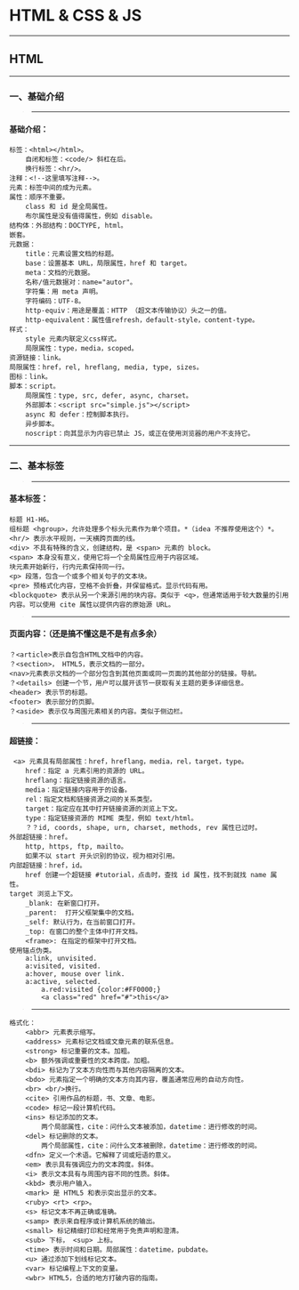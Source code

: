 # HTML & CSS & JS

---
## HTML
---
### 一、基础介绍
>---
####  基础介绍：
	标签：<html></html>。
		自闭和标签：<code/> 斜杠在后。
		换行标签：<hr/>。
	注释：<!--这里填写注释-->。
	元素：标签中间的成为元素。
	属性：顺序不重要。
		class 和 id 是全局属性。
		布尔属性是没有值得属性，例如 disable。
	结构体：外部结构：DOCTYPE, html。
	嵌套。
	元数据：
		title：元素设置文档的标题。
		base：设置基本 URL，局限属性，href 和 target。
		meta：文档的元数据。
		名称/值元数据对：name="autor"。
		字符集：用 meta 声明。
		字符编码：UTF-8。
		http-equiv：用途是覆盖：HTTP （超文本传输协议）头之一的值。
		http-equivalent：属性值refresh，default-style，content-type。
	样式：
		style 元素内联定义css样式。
		局限属性：type，media，scoped。
	资源链接：link。
	局限属性：href，rel, hreflang, media, type, sizes。
	图标：link。
	脚本：script。
		局限属性：type, src, defer, async, charset。
		外部脚本：<script src="simple.js"></script>
		async 和 defer：控制脚本执行。
		异步脚本。
		noscript：向其显示为内容已禁止 JS，或正在使用浏览器的用户不支持它。

---

### 二、基本标签
>---
#### 基本标签：
	标题 H1-H6。
	组标题 <hgroup>，允许处理多个标头元素作为单个项目。*（idea 不推荐使用这个）*。
	<hr/> 表示水平规则，一天横跨页面的线。
	<div> 不具有特殊的含义，创建结构，是 <span> 元素的 block。
	<span> 本身没有意义，使用它将一个全局属性应用于内容区域。
	块元素开始新行，行内元素保持同一行。
	<p> 段落，包含一个或多个相关句子的文本块。
	<pre> 预格式化内容，空格不会折叠，并保留格式。显示代码有用。
	<blockquote> 表示从另一个来源引用的块内容。类似于 <q>，但通常适用于较大数量的引用内容。可以使用 cite 属性以提供内容的原始源 URL。
>---
#### 页面内容：（还是搞不懂这是不是有点多余）
	？<article>表示自包含HTML文档中的内容。
	？<section>， HTML5，表示文档的一部分。
	<nav>元素表示文档的一个部分包含到其他页面或同一页面的其他部分的链接。导航。
	？<details> 创建一个节，用户可以展开该节一获取有关主题的更多详细信息。
	<header> 表示节的标题。
	<footer> 表示部分的页脚。
	？<aside> 表示仅与周围元素相关的内容。类似于侧边栏。
>---
#### 超链接：
	 <a> 元素具有局部属性：href，hreflang，media，rel，target，type。
		href：指定 a 元素引用的资源的 URL。
		hreflang：指定链接资源的语言。
		media：指定链接内容用于的设备。
		rel：指定文档和链接资源之间的关系类型。
		target：指定应在其中打开链接资源的浏览上下文。
		type：指定链接资源的 MIME 类型，例如 text/html。
		？？id, coords, shape, urn, charset, methods, rev 属性已过时。
	外部超链接：href。
		http, https, ftp, mailto。
		如果不以 start 开头识别的协议，视为相对引用。
	内部超链接：href，id。
		href 创建一个超链接 #tutorial，点击时，查找 id 属性，找不到就找 name 属性。
	target 浏览上下文。
		_blank: 在新窗口打开。
		_parent:  打开父框架集中的文档。
		_self: 默认行为，在当前窗口打开。
		_top: 在窗口的整个主体中打开文档。
		<frame>: 在指定的框架中打开文档。
	使用锚点伪类。
		a:link, unvisited.
		a:visited, visited.
		a:hover, mouse over link.
		a:active, selected.
			a.red:visited {color:#FF0000;} 
			<a class="red" href="#">this</a>
>---
	格式化：
		<abbr> 元素表示缩写。
		<address> 元素标记文档或文章元素的联系信息。
		<strong> 标记重要的文本。加粗。
		<b> 额外强调或重要性的文本跨度。加粗。
		<bdi> 标记为了文本方向性而与其他内容隔离的文本。
		<bdo> 元素指定一个明确的文本方向其内容，覆盖通常应用的自动方向性。
		<br> <br/>换行。
		<cite> 引用作品的标题，书、文章、电影。
		<code> 标记一段计算机代码。
		<ins> 标记添加的文本。
			两个局部属性，cite：问什么文本被添加，datetime：进行修改的时间。
		<del> 标记删除的文本。
			两个局部属性，cite：问什么文本被删除，datetime：进行修改的时间。
		<dfn> 定义一个术语。它解释了词或短语的意义。
		<em> 表示具有强调应力的文本跨度。斜体。
		<i> 表示文本具有与周围内容不同的性质。斜体。
		<kbd> 表示用户输入。
		<mark> 是 HTML5 和表示突出显示的文本。
		<ruby> <rt> <rp>。
		<s> 标记文本不再正确或准确。
		<samp> 表示来自程序或计算机系统的输出。
		<small> 标记精细打印和经常用于免责声明和澄清。
		<sub> 下标， <sup> 上标。
		<time> 表示时间和日期。局部属性：datetime，pubdate。
		<u> 通过添加下划线标记文本。
		<var> 标记编程上下文的变量。
		<wbr> HTML5，合适的地方打破内容的指南。

